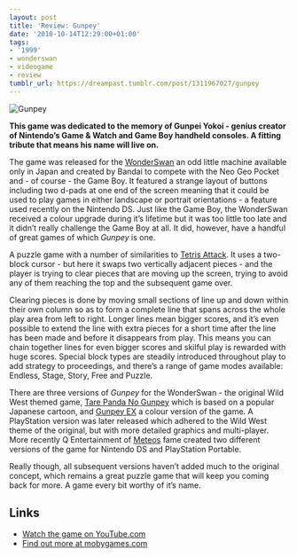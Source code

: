 ```yaml
---
layout: post
title: 'Review: Gunpey'
date: '2010-10-14T12:29:00+01:00'
tags:
- '1999'
- wonderswan
- videogame
- review
tumblr_url: https://dreampast.tumblr.com/post/1311967027/gunpey
---
```

![Gunpey](https://64.media.tumblr.com/tumblr_la97watyMC1qbfpni.png)

**This game was dedicated to the memory of Gunpei Yokoi - genius creator of Nintendo’s Game & Watch and Game Boy handheld consoles. A fitting tribute that means his name will live on.**

The game was released for the [WonderSwan](http://en.wikipedia.org/wiki/WonderSwan) an odd little machine available only in Japan and created by Bandai to compete with the Neo Geo Pocket and - of course - the Game Boy. It featured a strange layout of buttons including two d-pads at one end of the screen meaning that it could be used to play games in either landscape or portrait orientations - a feature used recently on the Nintendo DS. Just like the Game Boy, the WonderSwan received a colour upgrade during it’s lifetime but it was too little too late and it didn’t really challenge the Game Boy at all. It did, however, have a handful of great games of which _Gunpey_ is one.

A puzzle game with a number of similarities to [Tetris Attack](http://dreampast.tumblr.com/post/1304819152/tetris-attack). It uses a two-block cursor - but here it swaps two vertically adjacent pieces - and the player is trying to clear pieces that are moving up the screen, trying to avoid any of them reaching the top and the subsequent game over.

Clearing pieces is done by moving small sections of line up and down within their own column so as to form a complete line that spans across the whole play area from left to right. Longer lines mean bigger scores, and it’s even possible to extend the line with extra pieces for a short time after the line has been made and before it disappears from play. This means you can chain together lines for even bigger scores and skilful play is rewarded with huge scores. Special block types are steadily introduced throughout play to add strategy to proceedings, and there’s a range of game modes available: Endless, Stage, Story, Free and Puzzle.

There are three versions of _Gunpey_ for the WonderSwan - the original Wild West themed game, [Tare Panda No Gunpey](http://www.mobygames.com/game/tarepanda-no-gunpey) which is based on a popular Japanese cartoon, and [Gunpey EX](http://www.mobygames.com/game/gunpey-ex) a colour version of the game. A PlayStation version was later released which adhered to the Wild West theme of the original, but with more detailed graphics and multi-player. More recently Q Entertainment of [Meteos](http://dreampast.tumblr.com/post/1268050642/meteos) fame created two different versions of the game for Nintendo DS and PlayStation Portable.

Really though, all subsequent versions haven’t added much to the original concept, which remains a great puzzle game that will keep you coming back for more. A game every bit worthy of it’s name.

## Links

- [Watch the game on YouTube.com](http://www.youtube.com/watch?v=I65jHURTfeE)
- [Find out more at mobygames.com](http://www.mobygames.com/game/gunpey)

